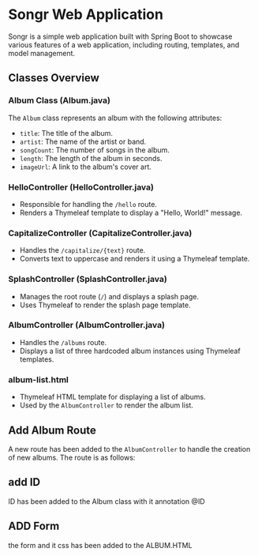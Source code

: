 # Songr Web Application

Songr is a simple web application built with Spring Boot to showcase various features of a web application, including routing, templates, and model management.

## Classes Overview

### Album Class (Album.java)

The `Album` class represents an album with the following attributes:
- `title`: The title of the album.
- `artist`: The name of the artist or band.
- `songCount`: The number of songs in the album.
- `length`: The length of the album in seconds.
- `imageUrl`: A link to the album's cover art.

### HelloController (HelloController.java)

- Responsible for handling the `/hello` route.
- Renders a Thymeleaf template to display a "Hello, World!" message.

### CapitalizeController (CapitalizeController.java)

- Handles the `/capitalize/{text}` route.
- Converts text to uppercase and renders it using a Thymeleaf template.

### SplashController (SplashController.java)

- Manages the root route (`/`) and displays a splash page.
- Uses Thymeleaf to render the splash page template.

### AlbumController (AlbumController.java)

- Handles the `/albums` route.
- Displays a list of three hardcoded album instances using Thymeleaf templates.

### album-list.html

- Thymeleaf HTML template for displaying a list of albums.
- Used by the `AlbumController` to render the album list.

##  Add Album Route

A new route has been added to the `AlbumController` to handle the creation of new albums. The route is as follows:

## add ID 

 ID has been added to the Album class with it annotation @ID

## ADD Form

the form and it css has been added to the ALBUM.HTML


